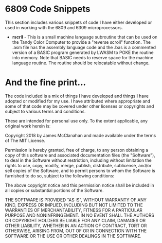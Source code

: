 # 6809 Code Snippets

This section includes various snippets of code I have either developed or used in working with the 6809 and 6309 microprocessors.

* **rscrll** - This is a small machine language subroutine that can be used on the Tandy Color Computer to provide a "reverse scroll" function. The .asm file has the assembly language code and the .bas is a commented version of a BASIC program generated by LWASM to POKE the routine into memory. Note that BASIC needs to reserve space for the machine language routine. The routine should be relocatable without change.

# And the fine print...

The code included is a mix of things I have developed and things I have adopted or modified for my use. I have attributed where appropriate and some of that code may be covered under other licenses or copyrights and subject to various terms and conditions.

These are intended for personal use only. To the extent applicable, any original work herein is:

Copyright 2018 by James McClanahan and made available under the terms of The MIT License.

Permission is hereby granted, free of charge, to any person obtaining a copy of this software and associated documentation files (the "Software"), to deal in the Software without restriction, including without limitation the rights to use, copy, modify, merge, publish, distribute, sublicense, and/or sell copies of the Software, and to permit persons to whom the Software is furnished to do so, subject to the following conditions:

The above copyright notice and this permission notice shall be included in all copies or substantial portions of the Software.

THE SOFTWARE IS PROVIDED "AS IS", WITHOUT WARRANTY OF ANY KIND, EXPRESS OR IMPLIED, INCLUDING BUT NOT LIMITED TO THE WARRANTIES OF MERCHANTABILITY, FITNESS FOR A PARTICULAR PURPOSE AND NONINFRINGEMENT. IN NO EVENT SHALL THE AUTHORS OR COPYRIGHT HOLDERS BE LIABLE FOR ANY CLAIM, DAMAGES OR OTHER LIABILITY, WHETHER IN AN ACTION OF CONTRACT, TORT OR OTHERWISE, ARISING FROM, OUT OF OR IN CONNECTION WITH THE SOFTWARE OR THE USE OR OTHER DEALINGS IN THE SOFTWARE.
